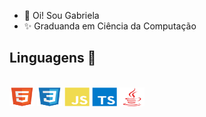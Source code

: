 - 👋 Oi! Sou Gabriela 
- ✨ Graduanda em Ciência da Computação 

## Linguagens 🧡
<div style="display: inline_block"><br>
  <img align="center" alt="Gabriela-HTML" height="30" width="40" src="https://raw.githubusercontent.com/devicons/devicon/master/icons/html5/html5-original.svg">
  <img align="center" alt="Gabriela-CSS" height="30" width="40" src="https://raw.githubusercontent.com/devicons/devicon/master/icons/css3/css3-original.svg">
  <img align="center" alt="Gabriela-JS" height="30" width="40" src="https://raw.githubusercontent.com/devicons/devicon/master/icons/javascript/javascript-plain.svg">
  <img align="center" alt="Gabriela-TS" height="30" width="40" src="https://raw.githubusercontent.com/devicons/devicon/master/icons/typescript/typescript-plain.svg">
  <img align="center" alt="Gabriela-Java" height="30" width="40" src="https://raw.githubusercontent.com/devicons/devicon/master/icons/java/java-plain.svg">
</div>

